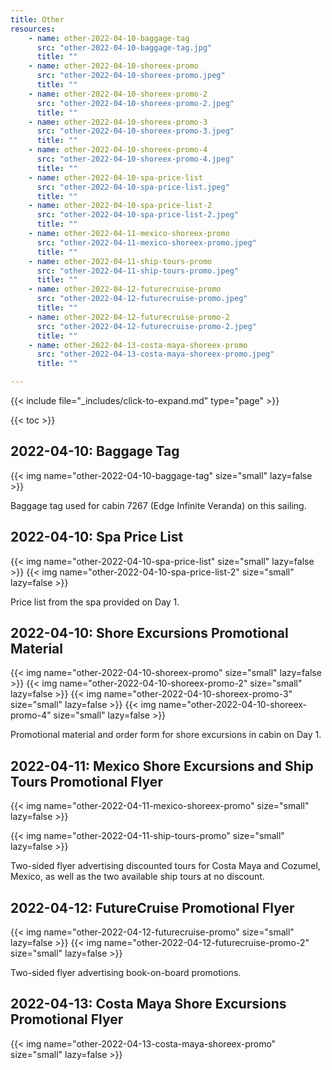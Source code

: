 ```yaml
---
title: Other
resources:
    - name: other-2022-04-10-baggage-tag
      src: "other-2022-04-10-baggage-tag.jpg"
      title: ""
    - name: other-2022-04-10-shoreex-promo
      src: "other-2022-04-10-shoreex-promo.jpeg"
      title: ""      
    - name: other-2022-04-10-shoreex-promo-2
      src: "other-2022-04-10-shoreex-promo-2.jpeg"
      title: ""
    - name: other-2022-04-10-shoreex-promo-3
      src: "other-2022-04-10-shoreex-promo-3.jpeg"
      title: ""    
    - name: other-2022-04-10-shoreex-promo-4
      src: "other-2022-04-10-shoreex-promo-4.jpeg"
      title: ""      
    - name: other-2022-04-10-spa-price-list
      src: "other-2022-04-10-spa-price-list.jpeg"
      title: ""                
    - name: other-2022-04-10-spa-price-list-2
      src: "other-2022-04-10-spa-price-list-2.jpeg"
      title: ""            
    - name: other-2022-04-11-mexico-shoreex-promo
      src: "other-2022-04-11-mexico-shoreex-promo.jpeg"
      title: ""      
    - name: other-2022-04-11-ship-tours-promo
      src: "other-2022-04-11-ship-tours-promo.jpeg"
      title: ""         
    - name: other-2022-04-12-futurecruise-promo
      src: "other-2022-04-12-futurecruise-promo.jpeg"
      title: ""               
    - name: other-2022-04-12-futurecruise-promo-2
      src: "other-2022-04-12-futurecruise-promo-2.jpeg"
      title: ""            
    - name: other-2022-04-13-costa-maya-shoreex-promo
      src: "other-2022-04-13-costa-maya-shoreex-promo.jpeg"
      title: ""            

---
```


{{< include file="_includes/click-to-expand.md" type="page" >}}

{{< toc >}}

## 2022-04-10: Baggage Tag

{{< img name="other-2022-04-10-baggage-tag" size="small" lazy=false >}}

Baggage tag used for cabin 7267 (Edge Infinite Veranda) on this sailing.

## 2022-04-10: Spa Price List

{{< img name="other-2022-04-10-spa-price-list" size="small" lazy=false >}}
{{< img name="other-2022-04-10-spa-price-list-2" size="small" lazy=false >}}

Price list from the spa provided on Day 1.

## 2022-04-10: Shore Excursions Promotional Material

{{< img name="other-2022-04-10-shoreex-promo" size="small" lazy=false >}}
{{< img name="other-2022-04-10-shoreex-promo-2" size="small" lazy=false >}}
{{< img name="other-2022-04-10-shoreex-promo-3" size="small" lazy=false >}}
{{< img name="other-2022-04-10-shoreex-promo-4" size="small" lazy=false >}}

Promotional material and order form for shore excursions in cabin on Day 1.

## 2022-04-11: Mexico Shore Excursions and Ship Tours Promotional Flyer

{{< img name="other-2022-04-11-mexico-shoreex-promo" size="small" lazy=false >}}

{{< img name="other-2022-04-11-ship-tours-promo" size="small" lazy=false >}}

Two-sided flyer advertising discounted tours for Costa Maya and Cozumel, Mexico, as well as the two available ship tours at no discount.

## 2022-04-12: FutureCruise Promotional Flyer

{{< img name="other-2022-04-12-futurecruise-promo" size="small" lazy=false >}}
{{< img name="other-2022-04-12-futurecruise-promo-2" size="small" lazy=false >}}

Two-sided flyer advertising book-on-board promotions.

## 2022-04-13: Costa Maya Shore Excursions Promotional Flyer

{{< img name="other-2022-04-13-costa-maya-shoreex-promo" size="small" lazy=false >}}

